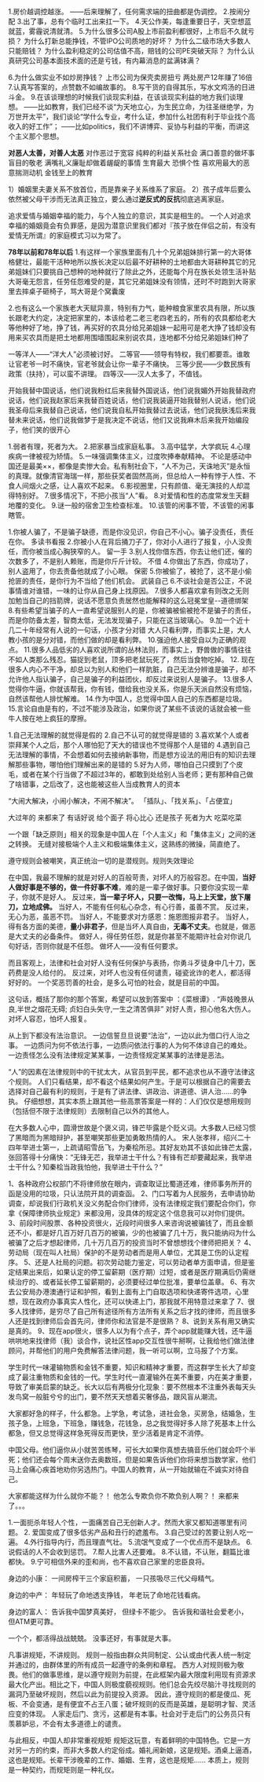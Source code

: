 1.房价越调控越涨。
——后来理解了，任何需求端的扭曲都是伪调控。
2.按闹分配
3.出了事，总有个临时工出来扛一下。
4.天公作美，每逢重要日子，天空想蓝就蓝，雾霾说清就清。
5.为什么很多公司A股上市前盈利都很好，上市后不久就亏损？
为什么打新总能挣钱，不管IPO公司质地的好坏？
为什么二级市场大多数人只能赔钱？
为什么盈利稳定的公司估值不高，赔钱的公司PE突破天际？
为什么认真研究公司基本面技术面的还是亏钱，有内幕消息的盆满钵满？

6.为什么做实业不如炒房挣钱？
上市公司为保壳卖房扭亏 两处房产12年赚了16倍
7.认真写答案的，点赞数不如编故事的。
8.写干货的自得其乐，写水文鸡汤的日进斗金。
9.在该谈理想的时候我们谈现实利益，在该谈现实利益的地方我们谈理想。
——比如教育，我们已经不谈“为天地立心，为生民立命，为往圣继绝学，为万世开太平”，我们谈论“学什么专业，考什么证，参加什么社团有利于毕业找个高收入的好工作”；
——比如politics，我们不讲博弈、妥协与利益的平衡，而讲这个主义那个思想。

**对恶人太善，对善人太恶**
对作恶过于宽容
纯粹的利益关系社会
满口善意的做坏事
盲目的敬老
满嘴礼义廉耻却做着龌龊的事情
生育最大
恐惧个性
喜欢用最大的恶意揣测动机
金钱至上的教育

1）婚姻里夫妻关系不放首位，而是靠亲子关系维系了家庭。
2）孩子成年后要么依然被父母干涉而无法真正独立，要么通过**逆反式的反抗**彻底逃离家庭。

追求爱情与婚姻幸福的能力，与个人独立的意识，其实是相生的。
一个人对追求幸福的婚姻竟会有负罪感，是因为潜意识里我们都对『孩子放在伴侣之前，有没有爱情无所谓』的家庭模式习以为常了。

**78年以前和78年以后**
1.有这样一个家族里面有几十个兄弟姐妹排行第一的大哥体格健壮，最能干活种地所以族长决定以后最不好耕种的土地都由大哥耕种其它的兄弟姐妹们只要挑自己想种的地种就行了除此之外，还能每个月在族长处领生活补贴大哥毫无怨言，任劳任怨难受的是，其它兄弟姐妹没有领情，还时不时跑到大哥家里去摔桌子砸椅子，骂大哥是个窝囊废

2.也有这么一个家族老大天赋异禀，特别有力气，能种粮食家里农具有限，所以族长跟老大约定，决定把家里的，本该给老二老三老四老五的，所有的农具都给老大等他种好了地，挣了钱，再买好的农具分给兄弟姐妹一起用可是老大挣了钱却没有用来买农具而是把土地都用围墙围起来别说农具，连地都不分给兄弟姐妹们种了

一等洋人——“洋大人”必须被讨好。
二等官——领导有特权，我们都要乖。谁敢让官老爷一时不痛快，官老爷就会让你一辈子不痛快。
三等少民——少数民族有政策（扶持），可以蛮不讲理。
四等汉——汉人太多了，不值钱。


开始我替中国说话，他们说我粉红后来我替外国说话，他们说我媚外开始我替政府说话，他们说我赵家后来我替百姓说话，他们说我装逼开始我替别人说话，他们说我圣母后来我替自己说话，他们说我自私开始我替过去说话，他们说我肤浅后来我替未来说话，他们说我做梦于是我决定不说话，他们又说我麻木后来我开始编段子，他们笑的很开心

1.弱者有理，死者为大。
2.把家暴当成家庭私事。
3.高中猛学，大学疯玩
4.心理疾病一律被视为矫情。
5.一味强调集体主义，过度吹捧奉献精神。
不论是感动中国还是最美××，都像是卖惨大会。私有制社会下，“人不为己，天诛地灭”是永恒的真理。就像清官海瑞一样，那些获奖者固然高尚，但总给人一种有悖于人性、不食人间烟火之感，让人喜欢不起来。
6.影视圈里，只有颜值、毫无演技的人却混得特别好。
7.很多情况下，不把小孩当“人”看。 
8.对爱情和性的态度常发生天翻地覆的变化。 
9.谜一般的宿舍卫生检查标准。 
10.该管的闲事不管，不该管的闲事瞎管。

1.你被人骗了，不是骗子缺德，而是你没见识，你自己不小心。骗子没责任，责任在你。
多读书看报
2.你被小人在背后捅刀子了，你对小人进行了报复，小人没责任，而你被当成心胸狭窄的人。
留一手
3.别人找你借东西，你去让他们还，催的次数多了，不是别人赖账，而是你斤斤计较。
不借
4.你做出了东西，你成功了，别人盗用了，你去责备他就成了小心眼。
保密
5.你被偷了，被抢了，这不是小偷抢匪的责任，是你行为不当给了他们机会。
武装自己
6.不谈社会是否公正，不说事情谁对谁错，一味的让你从自己身上找原因。
7.很多人都喜欢拿有则改之无则加勉当自己的挡箭牌，说话不愿意负责居然也能解释的这么冠冕堂皇--道德绑架
8.有些希望当骗子的人一直希望说服别人的是，你被骗被偷被抢不是骗子的责任，而是你防备太差，智商太低，无法发现骗子，只能在这当玻璃心。
9.加一个近十几二十年经常有人说的一句话，小孩才分对错 大人只看利弊，而事实上是，大人教小孩的是分对错，而他们做的却是看利弊。
10.强迫他人接受自以为正确的观点。
11.很多人品低劣的人喜欢说所谓的丛林法则，而事实上，野兽做的事情往往不如人类那么残忍。猫捉到老鼠，顶多把老鼠玩死了，然后当食物吃掉。
12. 现在很多人内心不干净，却总以为别人和他们一样肮脏，自己无法分辨谁是骗子，却不允许他人指认骗子，自己是骗子的利益团伙，却反过来说别人是骗子。
13.很多人觉得你牛逼，你就该帮我，你有钱，借给我也没关系，你是乐天派自然没有烦恼，自然该帮他人排忧解难。
14.作为中国人，总觉得中国人自己的东西都是垃圾。
15.言论自由是有的，不过不能涉及政治，如果你说了某些不该说的话就会被一些牛人按在地上疯狂的摩擦。

1.自己无法理解的就觉得是假的
2.自己不认可的就觉得是错的
3.喜欢某个人或者崇拜某个人之后，那个人哪怕犯了天大的错误也不觉得那个人是错的
4.遇到自己无法理解的事情，不会想着如何去接纳新事物，而是想方设法的用旧有的知识去理解那些事物，哪怕他们理解出来的是错的
5.好为人师，哪怕自己只摸到了个皮毛，或者在某个行当做了不超过3年的，都敢到处给别人当老师；更有那种自己做了啥错事，之后改了，这也能被这些人当成教育人的资本

“大闹大解决，小闹小解决，不闹不解决”。
「插队」、「找关系」、「占便宜」

大过年的
来都来了
有话好说
给个面子
将心比心
还是孩子
死者为大
吃菜吃菜

一个跟「缺乏原则」相关的现象是中国人在「个人主义」和「集体主义」之间的迷之转换。
无缝对接极端个人主义和极端集体主义，这熟练的微操，简直绝了。

遵守规则会被嘲笑，真正统治一切的是潜规则。规则失效理论

在中国，我最不理解的就是对好人的百般苛责，对坏人的万般容忍。在中国，**当好人做好事是不够的，做一件好事不难**，难的是一辈子做好事。只要你没实现一辈子，你就不是好人。
反过来，**当一辈子坏人，只要一改悔，马上上天堂，放下屠刀，立地成佛。**
当好人，不能有任何私心杂念，有心行善，虽善不赏。
反过来，无心为恶，虽恶不罚。
当好人，不能要求对方感恩：施恩图报非君子。
当好人，得有各方面的美德，**量小非君子**，但是当坏人真自由，**无毒不丈夫**。也就是，做恶是大丈夫的必备条件。
做好人，得任劳任怨，就是你甚至不能期许社会对你说几句好话，否则你就是不任怨。
做坏人——没有任何要求。

而且客观上，法律和社会对好人没有任何保护与表扬，你勇斗歹徒身中几十刀，医药费是没人给付的。
反过来，对坏人也没有任何谴责，碰瓷讹诈的老人，都活得好好的。
一个奖恶罚善的社会，是多么可怕的社会，就是目前的中国。

这句话，概括了那你的那个答案，希望可以放到答案中 ：《菜根谭》. “声妓晚景从良,半世之烟花无碍; 贞妇白头失守,一生之清苦俱非”
对好人责，担心他名大伤人。对坏人容忍，怕坏人报复。

从上到下都没有法治意识。
一边信誓旦旦说要“法治”，一边以此为借口行人治之事。
一边质问为何不依法行事，一边质问依法行事的人为何不体谅自己的难处。
一边责怪怎么没有法律规定某某事，一边责怪规定某某事的法律是恶法。

“人”的因素在法律规则中的干扰太大，从官员到平民，都不追求也从不遵守法律这个规则。
人们只看结果，却不看这个结果如何产生。于是可以根据自己的需要去选择对自己最有利的规则，于是有了讲法律、讲政治、讲道德、讲人治……的争执。
仔细想想，其实本质上跟其他一些高票答案是一样的：人们仅仅是想用规则（包括但不限于法律规则）去限制自己以外的其他人。


在大多数人心中，圆滑世故是个褒义词，锋芒毕露是个贬义词。大多数人已经习惯了黑暗而为黑暗辩护，甚至嘲笑那些更加勇敢热情的人。
宋人张孝祥，绍兴二十四年举进士第一，上疏请昭雪岳飞，为秦桧所忌。其好友劝其不该如此锋芒太露，张回答得十分痛快：“无锋无芒，我举进士干什么？有锋有芒却要藏起来，我举进士干什么？知秦桧当政我怕他，我举进士干什么？”

1、各种政府公权部门不将律师放在眼内，调查取证比蜀道还难，律师事务所开的函是没用的垃圾，只认法院开具的调查函。
2、门口写着为人民服务，去申请协助调查，却说我们行政机关没义务配合你们律师，没有法律规定我们要配合你们，你拿《保障律师执业规定》来都没用，没具体的规定这个信息我可以对你们提供。
3、前段时间股票、各种投资很火，近段时间很多人来咨询说被骗钱了，而且金额还不小，都是好几百万好几百万的被骗，少的也被骗了几十万，我只能纳闷为什么被骗了之后才想起律师，几十万几百万的投资当时不曾想想找个律师把把关？
4、劳动局（现在叫人社局）保护的不是劳动者而是用人单位，尤其是工伤的认定程序。
5、还是人社局的问题。初次劳动能力鉴定，可以劳动者单方面申请，但是鉴定结果出来后，如果认定的停工留薪期（医疗期）过短，或者是医疗期满后仍需继续治疗的、或者延长停工留薪期的，必须要经过单位批准，要单位盖章。
6、有次去公安局办港澳通行证和护照，看到上面有上门自取选项和快递寄件选项，心里想，现在政府办事真实人性化，还可以快递上门，那我就不用特意过来拿了
7、很多人找律师，是穷尽了自己所有途径所有方法所有关系之后才找的律师，而且很多人还是找到律师后会首先问，律师你和法官是不是很熟？
8、说到关系有用又确实是真的。
9、现在app很火，很多人以为有个点子，弄个app就能赚大钱，还牛逼哄哄地来找律师（我）谈合作，说社区性app交互性很牛掰啊，让我给他们做法律顾问，并帮他们的用户免费解答法律问题，我一听可以啊，立马报了个方案。

学生时代一味灌输物质和金钱不重要，知识和精神才重要，而这群学生长大了却变成了最注重物质和金钱的一代。学生时代一直灌输外在美不重要，内在美才重要，导致了审美启蒙的缺乏。长大以后有两极分化现象：要不然根本不注重外表每天头发鸟窝一般脏兮兮的出门，要不然天天想着买奢侈品，跟风盲从潮流。

大家都好急的样子，什么都急。上学急，考试急，进社会急，买房急，结婚急，生孩子急，上班急，下班急，赚钱急，花钱急，总之我觉得好多人除了死基本上什么都急，但又总觉得这样急死得反而更快，至少活着是肯定不消停。

中国父母。他们逼你从小就苦苦练琴，可长大如果你真想去搞音乐他们就会吓个半死；他们还会每个周末送你去奥数班，但是如果告诉他们你将来想当数学家，他们马上会痛心疾首地劝你另选热门。中国人的教育，从一开始就输在不诚实对待自己。

大家都能这样为什么就你不能？！
他怎么专欺负你不欺负别人啊？！
来都来了。。。

1.一面扼杀年轻人个性，一面痛苦自己无创新人才。然而大家又都知道哪里有问题。
2. 爱国变成了很多低劣产品和丑行的遮羞布。
3.自己受过的苦要让别人吃一遍。
4.外行指导内行，而且理直气壮。
5.流氓气变成了一个优点而不是缺点。
6.说假话的人不会收到惩罚。
7.帮人比害人还要难。
8.不认错，不认账，翻篇比谁都快。
9.宁可相信外来的歪和尚，也不喜欢自己家里的忠臣良将。

身边的小康：
一间房榨干三个家庭积蓄，
一只孩吸尽三代父母精气。

身边的中产：
年轻玩了命地透支挣钱，
年老玩了命地花钱看病。

身边的富人：
告诉我中国梦真美好，
但绿卡不能少。
告诉我和谐社会爱老小，
但ATM更可靠。

一个个，都活得战战兢兢。
没事还好，有事就是大事。

凡事讲规矩，不讲规则。
规则一般指由群众共同制定、公认或由代表人统一制定并通过的，由群体里的所有成员一起遵守的条例和章程。
西方人对规则极为敬畏。他们的做事思维，是以遵守规则为前提，在此框架内最大限度利用现有资源求最大化产出。相比之下，中国人则极度藐视规则。他们总会先绞尽脑汁寻找规则的漏洞乃至破坏规则，然后以此为前提投入资源。
因此，遵守规则的都是傻瓜、死板、不会变通，是有便宜不占王八蛋；破坏规则的反而是英雄，是聪明才智、灵活应变的体现。
人家走后门、贪污，这都是有本事。社会对于走后门的公务员只有羡慕妒忌，不会有太多道德上的谴责。

与此相反，中国人却非常重视规矩
规矩这玩意，有着鲜明的中国特色。它是一方对另一方的约束，而非大多数人约定俗成。婚礼闹新娘，这是规矩。酒桌上逼酒，这也是规矩。长辈干涉晚辈的工作、婚姻、生育，这也是规矩……
本质上，规则是一种契约，而规矩则是一种礼仪。























